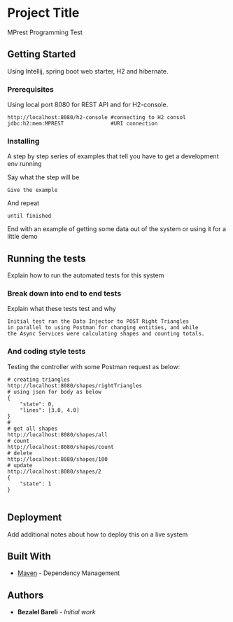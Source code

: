 # Project Title

MPrest Programming Test

## Getting Started

Using Intellij, spring boot web starter, H2 and hibernate.

### Prerequisites

Using local port 8080 for REST API and for H2-console.
```
http://localhost:8080/h2-console #connecting to H2 consol
jdbc:h2:mem:MPREST               #URI connection
```

### Installing

A step by step series of examples that tell you have to get a development env running

Say what the step will be

```
Give the example
```

And repeat

```
until finished
```

End with an example of getting some data out of the system or using it for a little demo

## Running the tests

Explain how to run the automated tests for this system

### Break down into end to end tests

Explain what these tests test and why

```
Initial test ran the Data Injector to POST Right Triangles
in parallel to using Postman for changing entities, and while
the Async Services were calculating shapes and counting totals. 
```

### And coding style tests

Testing the controller with some Postman request as below:

```
# creating triangles
http://localhost:8080/shapes/rightTriangles
# using json for body as below
{
	"state": 0,
	"lines": [3.0, 4.0]
}
#
# get all shapes
http://localhost:8080/shapes/all
# count
http://localhost:8080/shapes/count
# delete
http://localhost:8080/shapes/100
# update
http://localhost:8080/shapes/2
{
	"state": 1
}


```

## Deployment

Add additional notes about how to deploy this on a live system

## Built With

* [Maven](https://maven.apache.org/) - Dependency Management

## Authors

* **Bezalel Bareli** - *Initial work*

